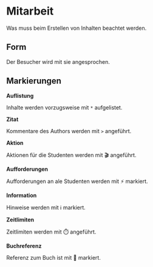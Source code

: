 
# Mitarbeit

Was muss beim Erstellen von Inhalten beachtet werden.

## Form

Der Besucher wird mit sie angesprochen.

## Markierungen

**Auflistung**

Inhalte werden vorzugsweise mit `*` aufgelistet.

**Zitat**

Kommentare des Authors werden mit `>` angeführt.

**Aktion**

Aktionen für die Studenten werden mit 🎬 angeführt.

**Aufforderungen**

Aufforderungen an ale Studenten werden mit ⚡ markiert.

**Information**

Hinweise werden mit ℹ️ markiert.

**Zeitlimiten**

Zeitlimiten werden mit ⏱️ angeführt.

**Buchreferenz**

Referenz zum Buch ist mit 📖 markiert.